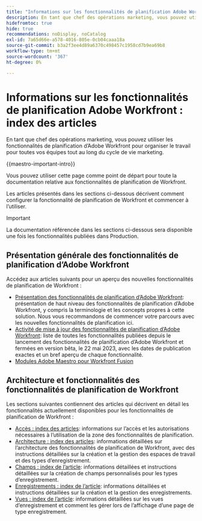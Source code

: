 ```yaml
---
title: "Informations sur les fonctionnalités de planification Adobe Workfront : index de l’article"
description: En tant que chef des opérations marketing, vous pouvez utiliser les fonctionnalités de planification d’Adobe Workfront pour organiser le travail pour toutes vos équipes tout au long du cycle de vie marketing. Les articles de cette section décrivent comment configurer les fonctionnalités de planification et comment commencer à les utiliser dans le cadre de vos opérations de gestion de campagne.
hidefromtoc: true
hide: true
recommendations: noDisplay, noCatalog
exl-id: 7a65d66e-a578-4016-805e-0cb04caaa18a
source-git-commit: b3a2f3ee4d89a6370c498457c1958cd7b9ea69b8
workflow-type: tm+mt
source-wordcount: '367'
ht-degree: 0%

---
```


# Informations sur les fonctionnalités de planification Adobe Workfront : index des articles

<!--
title: Adobe Maestro 
description: As a marketing operations leader, you can use Adobe Maestro to organize work across the marketing lifecycle for all your teams. The articles in this section describe how you can configure Maestro and how you can start using its capabilities as part of your campaign management operations. 
hidefromtoc: yes
author: Alina
feature: Work Management
role: User, Admin
hide: yes
-->

<!--update the metadata with real information when making this avilable in TOC and in the left nav-->

<!-- update the title to "Article index" when we get out of beta and we inhide this article-->

<!--remove the video at open beta or before-->

En tant que chef des opérations marketing, vous pouvez utiliser les fonctionnalités de planification d’Adobe Workfront pour organiser le travail pour toutes vos équipes tout au long du cycle de vie marketing.

{{maestro-important-intro}}

Vous pouvez utiliser cette page comme point de départ pour toute la documentation relative aux fonctionnalités de planification de Workfront.

Les articles présentés dans les sections ci-dessous décrivent comment configurer la fonctionnalité de planification de Workfront et commencer à l’utiliser.

>[!IMPORTANT]
>
>La documentation référencée dans les sections ci-dessous sera disponible une fois les fonctionnalités publiées dans Production.

## Présentation générale des fonctionnalités de planification d’Adobe Workfront

Accédez aux articles suivants pour un aperçu des nouvelles fonctionnalités de planification de Workfront :

<!--update the video when we have something better, especially after Open Beta - remove it-->

<!--* [View a video demonstration of Adobe Maestro](https://video.tv.adobe.com/v/3424253/){target=_blank}-->
* [Présentation des fonctionnalités de planification d’Adobe Workfront](maestro-overview.md): présentation de haut niveau des fonctionnalités de planification d’Adobe Workfront, y compris la terminologie et les concepts propres à cette solution. Nous vous recommandons de commencer votre parcours avec les nouvelles fonctionnalités de planification ici.
* [Activité de mise à jour des fonctionnalités de planification d’Adobe Workfront](../maestro/release-activity.md): liste de toutes les fonctionnalités publiées depuis le lancement des fonctionnalités de planification d’Adobe Workfront et fermées en version bêta, le 22 mai 2023, avec les dates de publication exactes et un bref aperçu de chaque fonctionnalité.
* [Modules Adobe Maestro pour Workfront Fusion](/help/quicksilver/workfront-fusion/apps-and-their-modules/maestro-modules.md)

## Architecture et fonctionnalités des fonctionnalités de planification de Workfront

Les sections suivantes contiennent des articles qui décrivent en détail les fonctionnalités actuellement disponibles pour les fonctionnalités de planification de Workfront :

* [Accès : index des articles](../maestro/access/access-information.md): informations sur l’accès et les autorisations nécessaires à l’utilisation de la zone des fonctionnalités de planification.
* [Architecture : index des articles](../maestro/architecture/architecture-information.md): informations détaillées sur l’architecture des fonctionnalités de planification de Workfront, avec des instructions détaillées sur la création et la gestion des espaces de travail et des types d’enregistrement.
* [Champs : index de l’article](../maestro/fields/fields-information.md): informations détaillées et instructions détaillées sur la création de champs personnalisés pour les types d’enregistrement.
* [Enregistrements : index de l’article](../maestro/records/records-information.md): informations détaillées et instructions détaillées sur la création et la gestion des enregistrements.
* [Vues : index de l’article](../maestro/views/views-information.md): informations détaillées sur les vues d’enregistrement et comment les gérer lors de l’affichage d’une page de type enregistrement.
